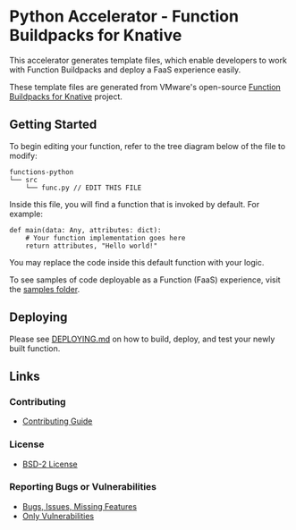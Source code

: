 # Python Accelerator - Function Buildpacks for Knative

This accelerator generates template files, which enable developers to work with Function Buildpacks
and deploy a FaaS experience easily.

These template files are generated from VMware's open-source [Function Buildpacks for Knative](https://github.com/vmware-tanzu/function-buildpacks-for-knative) project. 

## Getting Started

To begin editing your function, refer to the tree diagram below of the file to modify:
```
functions-python
└── src
    └── func.py // EDIT THIS FILE
```

Inside this file, you will find a function that is invoked by default. For example:
```
def main(data: Any, attributes: dict):
    # Your function implementation goes here
    return attributes, "Hello world!"
```

You may replace the code inside this default function with your logic.

To see samples of code deployable as a Function (FaaS) experience, visit the [samples folder](https://github.com/vmware-tanzu/function-buildpacks-for-knative/tree/main/samples/python).
## Deploying
Please see [DEPLOYING.md](DEPLOYING.md) on how to build, deploy, and test your newly built function.

## Links

### Contributing
* [Contributing Guide](https://github.com/vmware-tanzu/function-buildpacks-for-knative/blob/main/CONTRIBUTING.md)

### License
* [BSD-2 License](https://github.com/vmware-tanzu/function-buildpacks-for-knative/blob/main/LICENSE)

### Reporting Bugs or Vulnerabilities
* [Bugs, Issues, Missing Features](https://github.com/vmware-tanzu/function-buildpacks-for-knative/issues/)
* [Only Vulnerabilities](https://github.com/vmware-tanzu/function-buildpacks-for-knative/blob/main/SECURITY.md)
